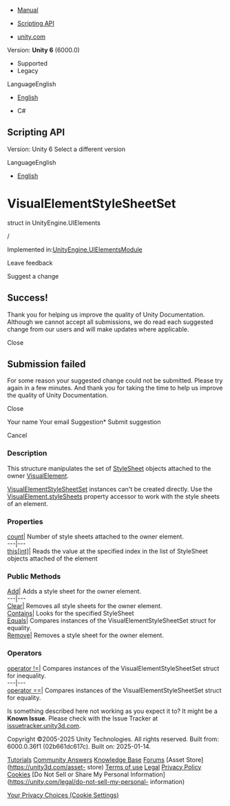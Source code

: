 [ ]()

  * [Manual](../Manual/index.html)
  * [Scripting API](../ScriptReference/index.html)

  * [unity.com](https://unity.com/)

Version: **Unity 6** (6000.0)

  * Supported
  * Legacy

LanguageEnglish

  * [English]()

  * C#

[ ](https://docs.unity3d.com)

## Scripting API

Version: Unity 6 Select a different version

LanguageEnglish

  * [English]()

# VisualElementStyleSheetSet

struct in UnityEngine.UIElements

/

Implemented
in:[UnityEngine.UIElementsModule](UnityEngine.UIElementsModule.html)

Leave feedback

Suggest a change

## Success!

Thank you for helping us improve the quality of Unity Documentation. Although
we cannot accept all submissions, we do read each suggested change from our
users and will make updates where applicable.

Close

## Submission failed

For some reason your suggested change could not be submitted. Please <a>try
again</a> in a few minutes. And thank you for taking the time to help us
improve the quality of Unity Documentation.

Close

Your name Your email Suggestion* Submit suggestion

Cancel

[ ]()

### Description

This structure manipulates the set of [StyleSheet](UIElements.StyleSheet.html)
objects attached to the owner [VisualElement](UIElements.VisualElement.html).

[VisualElementStyleSheetSet](UIElements.VisualElementStyleSheetSet.html)
instances can't be created directly. Use the
[VisualElement.styleSheets](UIElements.VisualElement-styleSheets.html)
property accessor to work with the style sheets of an element.

### Properties

[count](UIElements.VisualElementStyleSheetSet-count.html)|  Number of style
sheets attached to the owner element.  
---|---  
[this[int]](UIElements.VisualElementStyleSheetSet.Index_operator.html)|  Reads
the value at the specified index in the list of StyleSheet objects attached of
the element  
  
### Public Methods

[Add](UIElements.VisualElementStyleSheetSet.Add.html)|  Adds a style sheet for
the owner element.  
---|---  
[Clear](UIElements.VisualElementStyleSheetSet.Clear.html)|  Removes all style
sheets for the owner element.  
[Contains](UIElements.VisualElementStyleSheetSet.Contains.html)|  Looks for
the specified StyleSheet  
[Equals](UIElements.VisualElementStyleSheetSet.Equals.html)|  Compares
instances of the VisualElementStyleSheetSet struct for equality.  
[Remove](UIElements.VisualElementStyleSheetSet.Remove.html)|  Removes a style
sheet for the owner element.  
  
### Operators

[operator !=](UIElements.VisualElementStyleSheetSet-operator_ne.html)|
Compares instances of the VisualElementStyleSheetSet struct for inequality.  
---|---  
[operator ==](UIElements.VisualElementStyleSheetSet-operator_eq.html)|
Compares instances of the VisualElementStyleSheetSet struct for equality.  
  
Is something described here not working as you expect it to? It might be a
**Known Issue**. Please check with the Issue Tracker at
[issuetracker.unity3d.com](https://issuetracker.unity3d.com).

Copyright ©2005-2025 Unity Technologies. All rights reserved. Built from:
6000.0.36f1 (02b661dc617c). Built on: 2025-01-14.

[Tutorials](https://unity3d.com/learn) [Community
Answers](https://answers.unity3d.com) [Knowledge
Base](https://support.unity3d.com/hc/en-us)
[Forums](https://forum.unity3d.com) [Asset Store](https://unity3d.com/asset-
store) [Terms of use](https://docs.unity3d.com/Manual/TermsOfUse.html)
[Legal](https://unity.com/legal) [Privacy
Policy](https://unity.com/legal/privacy-policy)
[Cookies](https://unity.com/legal/cookie-policy) [Do Not Sell or Share My
Personal Information](https://unity.com/legal/do-not-sell-my-personal-
information)

[Your Privacy Choices (Cookie Settings)](javascript:void\(0\);)

